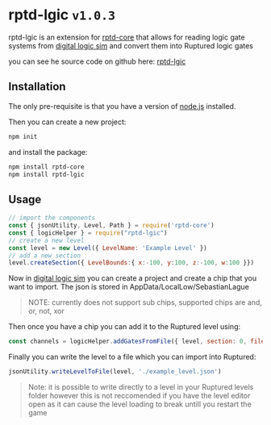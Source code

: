 # rptd-lgic `v1.0.3`

rptd-lgic is an extension for [rptd-core](https://github.com/samgcode/rptd-lgic) that allows for reading logic gate systems from [digital logic sim](https://sebastian.itch.io/digital-logic-sim) and convert them into Ruptured logic gates

you can see he source code on github here: [rptd-lgic](https://github.com/samgcode/rptd-lgic)

## Installation

The only pre-requisite is that you have a version of [node.js](https://nodejs.org/en/) installed.

Then you can create a new project:
```bash
npm init
```
and install the package:
```bash
npm install rptd-core
npm install rptd-lgic
```

## Usage
```javascript
// import the components
const { jsonUtility, Level, Path } = require('rptd-core')
const { logicHelper } = require("rptd-lgic")
// create a new level
const level = new Level({ LevelName: 'Example Level' })
// add a new section
level.createSection({ LevelBounds:{ x:-100, y:100, z:-100, w:100 }})
```
Now in  [digital logic sim](https://sebastian.itch.io/digital-logic-sim)  you can create a project and create a chip that you want to import. The json is stored in AppData/LocalLow/SebastianLague

> NOTE: currently does not support sub chips, supported chips are and, or, not, xor

Then once you have a chip you can add it to the Ruptured level using:
```javascript
const channels = logicHelper.addGatesFromFile({ level, section: 0, filePath: '/path/to/chip.json'})
```

Finally you can write the level to a file which you can import into Ruptured:
```javascript
jsonUtility.writeLevelToFile(level, './example_level.json')
```
> Note: it is possible to write directly to a level in your Ruptured levels folder however this is not reccomended if you have the level editor open as it can cause the level loading to break untill you restart the game
